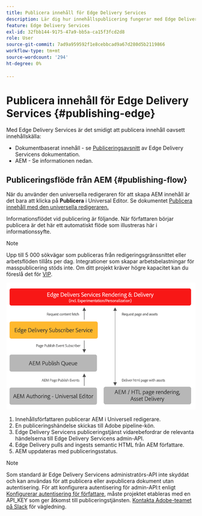 ```yaml
---
title: Publicera innehåll för Edge Delivery Services
description: Lär dig hur innehållspublicering fungerar med Edge Delivery Services och hur du publicerar AEM innehåll med Edge Delivery Services.
feature: Edge Delivery Services
exl-id: 32fbb144-9175-47a9-bb5a-ca15f3fcd2d8
role: User
source-git-commit: 7ad9a959592f1e8cebbcad9a67d280d5b2119866
workflow-type: tm+mt
source-wordcount: '294'
ht-degree: 0%

---
```



# Publicera innehåll för Edge Delivery Services {#publishing-edge}

Med Edge Delivery Services är det smidigt att publicera innehåll oavsett innehållskälla:

* Dokumentbaserat innehåll - se [Publiceringsavsnitt](/help/edge/docs/authoring.md) av Edge Delivery Servicens dokumentation.
* AEM - Se informationen nedan.

## Publiceringsflöde från AEM {#publishing-flow}

När du använder den universella redigeraren för att skapa AEM innehåll är det bara att klicka på **Publicera** i Universal Editor. Se dokumentet [Publicera innehåll med den universella redigeraren.](/help/sites-cloud/authoring/universal-editor/publishing.md)

Informationsflödet vid publicering är följande. När författaren börjar publicera är det här ett automatiskt flöde som illustreras här i informationssyfte.

>[!NOTE]
>
>Upp till 5 000 sökvägar som publiceras från redigeringsgränssnittet eller arbetsflöden tillåts per dag. Integrationer som skapar arbetsbelastningar för masspublicering stöds inte. Om ditt projekt kräver högre kapacitet kan du föreslå det för [VIP](https://www.aem.live/vip/intake).

![Informationsflödet vid publicering från AEM till Edge Delivery Services](assets/publishing-flow.png)

1. Innehållsförfattaren publicerar AEM i Universell redigerare.
1. En publiceringshändelse skickas till Adobe pipeline-kön.
1. Edge Delivery Servicens publiceringstjänst vidarebefordrar de relevanta händelserna till Edge Delivery Servicens admin-API.
1. Edge Delivery pulls and ingests semantic HTML från AEM författare.
1. AEM uppdateras med publiceringsstatus.

>[!NOTE]
>
>Som standard är Edge Delivery Servicens administratörs-API inte skyddat och kan användas för att publicera eller avpublicera dokument utan autentisering. För att konfigurera autentisering för admin-API:t enligt [Konfigurerar autentisering för författare](https://www.aem.live/docs/authentication-setup-authoring), måste projektet etableras med en API_KEY som ger åtkomst till publiceringstjänsten. [Kontakta Adobe-teamet på Slack](/help/edge/docs/slack.md) för vägledning.

